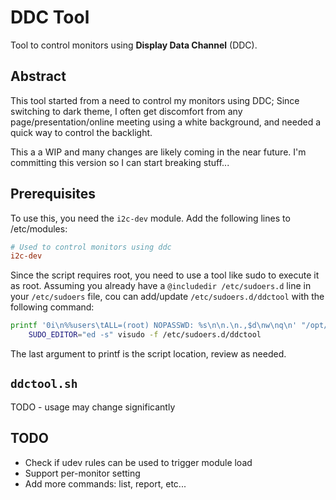 # DDC Tool

Tool to control monitors using **Display Data Channel** (DDC).

## Abstract

This tool started from a need to control my monitors using DDC; Since switching
to dark theme, I often get discomfort from any page/presentation/online meeting
using a white background, and needed a quick way to control the backlight.

This a a WIP and many changes are likely coming in the near future. I'm
committing this version so I can start breaking stuff...

## Prerequisites

To use this, you need the `i2c-dev` module. Add the following lines to
/etc/modules:

```conf
# Used to control monitors using ddc
i2c-dev
```

Since the script requires root, you need to use a tool like sudo to execute it
as root. Assuming you already have a `@includedir /etc/sudoers.d` line in your
`/etc/sudoers` file, cou can add/update `/etc/sudoers.d/ddctool` with the
following command:

```sh
printf '0i\n%%users\tALL=(root) NOPASSWD: %s\n\n.\n.,$d\nw\nq\n' "/opt/ddctool.sh" |
    SUDO_EDITOR="ed -s" visudo -f /etc/sudoers.d/ddctool
```

The last argument to printf is the script location, review as needed.

## `ddctool.sh`

TODO - usage may change significantly

## TODO

* Check if udev rules can be used to trigger module load
* Support per-monitor setting
* Add more commands: list, report, etc...
